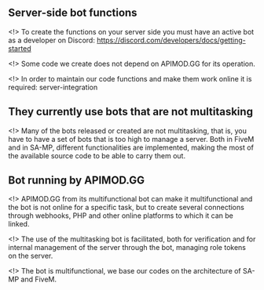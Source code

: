 ## Server-side bot functions ##
<!> To create the functions on your server side you must have an active bot as a developer on Discord: https://discord.com/developers/docs/getting-started

<!> Some code we create does not depend on APIMOD.GG for its operation.

<!> In order to maintain our code functions and make them work online it is required: server-integration

## They currently use bots that are not multitasking ##
<!> Many of the bots released or created are not multitasking, that is, you have to have a set of bots that is too high to manage a server. Both in FiveM and in SA-MP, different functionalities are implemented, making the most of the available source code to be able to carry them out.

## Bot running by APIMOD.GG ##
<!> APIMOD.GG from its multifunctional bot can make it multifunctional and the bot is not online for a specific task, but to create several connections through webhooks, PHP and other online platforms to which it can be linked.

<!> The use of the multitasking bot is facilitated, both for verification and for internal management of the server through the bot, managing role tokens on the server.

<!> The bot is multifunctional, we base our codes on the architecture of SA-MP and FiveM.
